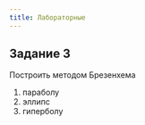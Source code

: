 ```yaml
---
title: Лабораторные
---
```


## Задание 3

Построить методом Брезенхема

1. параболу
2. эллипс
3. гиперболу

